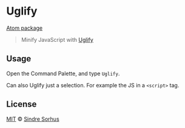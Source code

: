 # Uglify

[Atom package](https://atom.io/packages/uglify)

> Minify JavaScript with [Uglify](https://github.com/mishoo/UglifyJS2)


## Usage

Open the Command Palette, and type `Uglify`.

Can also Uglify just a selection. For example the JS in a `<script>` tag.


## License

[MIT](http://opensource.org/licenses/MIT) © [Sindre Sorhus](http://sindresorhus.com)
